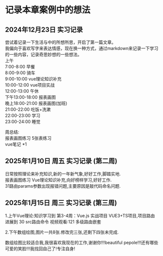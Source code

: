 # 记录本章案例中的想法

## 2024年12月23日 实习记录 
尝试着记录一下生活与中的所想所思，开启了第一篇文章。\
我偏向于喜欢写字来表达情感，现在换一种方式，通过markdown来记录一下学习的一些内容，记录奇思妙想的一些想法。\
上午\
    7:00-8:00  早餐\
    8:00-9:00  骑车 \
    9:00-10:00 vue理论知识补充\
    10:00-12:00 vue项目实战\
    12:00-13:00 午休\
下午13:00-18:00 报表画图\
晚上18:00-21:00 报表画图(加班)\
    21:00-22:00 吃饭+洗漱\
    22:00-23:00 学习\
    23:00-24:00 睡觉


周总结:\
    报表画图练习 5张表练习\
    vue笔记 *1

## 2025年1月10日 周五 实习记录 (第二周) 
日常按照理论来补充知识,新的一年新气象,好好工作,脚踏实地.\
报表画图练习 Vue理论知识补充,向好榜样学习,好好工作.\
31路由params参数出现报错问题,主要原因是敲代码命名问题.

## 2025年1月15日 周三 实习记录 (第三周)
1.上午Vue理论:知识学习到 
第3-4周：Vue.js 实战项目 VUE3+TS项目,项目路由进展到 30 src路由命令
视频观看:121 多级路由嵌套


2.下午数组绘图,图片一共8张.修改完三张,还剩下四张未完成.


数组绘图比较适合我,我很喜欢我现在的工作,谢谢你!!!beautiful pepole!!!还有哪些可爱的笑脸!!!我找回自己了!专注自身!




